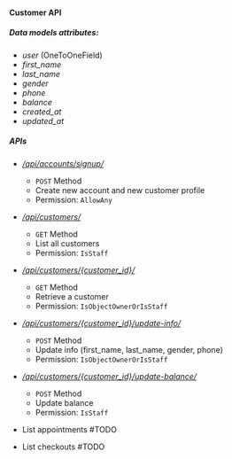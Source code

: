 #### Customer API

##### Data models attributes:
- _user_ (OneToOneField)
- _first_name_ 
- _last_name_
- _gender_
- _phone_
- _balance_
- _created_at_
- _updated_at_

##### APIs
-  *<ins> /api/accounts/signup/ </ins>*
    - `POST` Method 
    - Create new account and new customer profile
    - Permission: `AllowAny`
    
    
-  *<ins> /api/customers/ </ins>*
    - `GET` Method
    - List all customers
    - Permission: `IsStaff`
    
- *<ins>/api/customers/{customer_id}/</ins>*
    - `GET` Method
    - Retrieve a customer
    - Permission: `IsObjectOwnerOrIsStaff`


- *<ins>/api/customers/{customer_id}/update-info/</ins>*
    - `POST` Method
    - Update info (first_name, last_name, gender, phone)
    - Permission: `IsObjectOwnerOrIsStaff`
    
- *<ins>/api/customers/{customer_id}/update-balance/</ins>*
    - `POST` Method
    - Update balance
    - Permission: `IsStaff`
    
- List appointments #TODO
- List checkouts #TODO